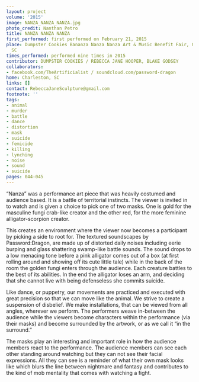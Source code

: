 ```yaml
---
layout: project
volume: '2015'
image: NANZA_NANZA_NANZA.jpg
photo_credit: Nanthan Petro
title: NANZA NANZA NANZA
first_performed: first performed on February 21, 2015
place: Dumpster Cookies Bananza Nanza Nanza Art & Music Benefit Fair, Charleston,
  SC
times_performed: performed nine times in 2015
contributor: DUMPSTER COOKIES / REBECCA JANE HOOPER, BLAKE GODSEY
collaborators:
- facebook.com/TheArtificialist / soundcloud.com/password-dragon
home: Charleston, SC
links: []
contact: RebeccaJaneSculpture@gmail.com
footnote: ''
tags:
- animal
- murder
- battle
- dance
- distortion
- mask
- suicide
- femicide
- killing
- lynching
- noise
- sound
- suicide
pages: 044-045
---
```


“Nanza” was a performance art piece that was heavily costumed and audience based. It is a battle of territorial instincts. The viewer is invited in to watch and is given a choice to pick one of two masks. One is gold for the masculine fungi crab-like creator and the other red, for the more feminine alligator-scorpion creator.

This creates an environment where the viewer now becomes a participant by picking a side to root for. The textured soundscapes by Password:Dragon, are made up of distorted daily noises including eerie burping and glass shattering swamp-like battle sounds. The sound drops to a low menacing tone before a pink alligator comes out of a box (at first rolling around and showing off its cute little tale) while in the back of the room the golden fungi enters through the audience. Each creature battles to the best of its abilities. In the end the alligator loses an arm, and deciding that she cannot live with being defenseless she commits suicide.

Like dance, or puppetry, our movements are practiced and executed with great precision so that we can move like the animal. We strive to create a suspension of disbelief. We make installations, that can be viewed from all angles, wherever we perform. The performers weave in-between the audience while the viewers become characters within the performance (via their masks) and become surrounded by the artwork, or as we call it “in the surround.”

The masks play an interesting and important role in how the audience members react to the performance. The audience members can see each other standing around watching but they can not see their facial expressions. All they can see is a reminder of what their own mask looks like which blurs the line between nightmare and fantasy and contributes to the kind of mob mentality that comes with watching a fight.
